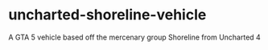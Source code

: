 # uncharted-shoreline-vehicle
A GTA 5 vehicle based off the mercenary group Shoreline from Uncharted 4
